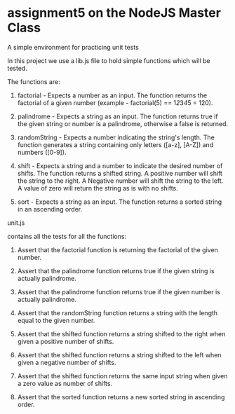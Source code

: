# assignment5 on the NodeJS Master Class

A simple environment for practicing unit tests

In this project we use a lib.js file to hold simple functions which will be tested.

The functions are:

1. factorial - Expects a number as an input. The function returns the factorial of a given number (example - factorial(5) == 1*2*3*4*5 = 120).

2. palindrome - Expects a string as an input. The function returns true if the given string or number is a palindrome, otherwise a false is returned.

3. randomString - Expects a number indicating the string's length. The function generates a string containing only letters ([a-z], [A-Z]) and numbers ([0-9]).

4. shift - Expects a string and a number to indicate the desired number of shifts. The function returns a shifted string.
A positive number will shift the string to the right.
A Negative number will shift the string to the left.
A value of zero will return the string as is with no shifts.

5. sort - Expects a string as an input. The function returns a sorted string in an ascending order.

unit.js

contains all the tests for all the functions:

1. Assert that the factorial function is returning the factorial of the given number.

2. Assert that the palindrome function returns true if the given string is actually palindrome.

3. Assert that the palindrome function returns true if the given number is actually palindrome.

4. Assert that the randomString function returns a string with the length equal to the given number.

5. Assert that the shifted function returns a string shifted to the right when given a positive number of shifts.

6. Assert that the shifted function returns a string shifted to the left when given a negative number of shifts.

7. Assert that the shifted function returns the same input string when given a zero value as number of shifts.

8. Assert that the sorted function returns a new sorted string in ascending order.
